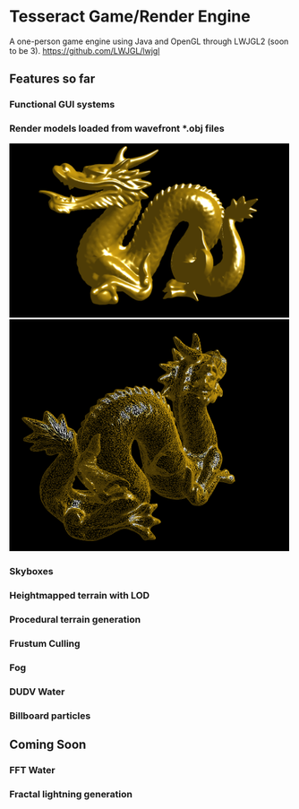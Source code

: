 # Tesseract Game/Render Engine

A  one-person game engine using Java and OpenGL through LWJGL2 (soon to be 3).
https://github.com/LWJGL/lwjgl

## Features so far

### Functional GUI systems

###  Render models loaded from wavefront *.obj files
<p float="left">
  <img src="https://github.com/SplittyFyre/GameEngine/blob/master/readmeimg/dragon.png" width=500/>
  <img src="https://github.com/SplittyFyre/GameEngine/blob/master/readmeimg/wiredragon.png" width=500/>
</p>

### Skyboxes

### Heightmapped terrain with LOD

### Procedural terrain generation

### Frustum Culling

### Fog

### DUDV Water

### Billboard particles



## Coming Soon

### FFT Water

### Fractal lightning generation


